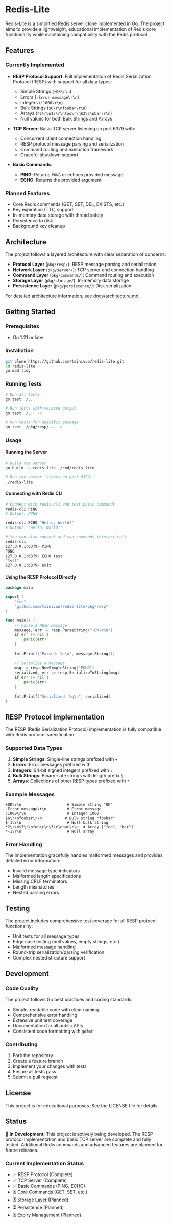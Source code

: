 # Redis-Lite

Redis-Lite is a simplified Redis server clone implemented in Go. The project aims to provide a lightweight, educational implementation of Redis core functionality while maintaining compatibility with the Redis protocol.

## Features

### Currently Implemented

- **RESP Protocol Support**: Full implementation of Redis Serialization Protocol (RESP) with support for all data types:
  - Simple Strings (`+OK\r\n`)
  - Errors (`-Error message\r\n`)
  - Integers (`:1000\r\n`)
  - Bulk Strings (`$6\r\nfoobar\r\n`)
  - Arrays (`*2\r\n$3\r\nfoo\r\n$3\r\nbar\r\n`)
  - Null values for both Bulk Strings and Arrays

- **TCP Server**: Basic TCP server listening on port 6379 with:
  - Concurrent client connection handling
  - RESP protocol message parsing and serialization
  - Command routing and execution framework
  - Graceful shutdown support

- **Basic Commands**:
  - **PING**: Returns `PONG` or echoes provided message
  - **ECHO**: Returns the provided argument

### Planned Features

- Core Redis commands (GET, SET, DEL, EXISTS, etc.)
- Key expiration (TTL) support
- In-memory data storage with thread safety
- Persistence to disk
- Background key cleanup

## Architecture

The project follows a layered architecture with clear separation of concerns:

- **Protocol Layer** (`pkg/resp/`): RESP message parsing and serialization
- **Network Layer** (`pkg/server/`): TCP server and connection handling
- **Command Layer** (`pkg/commands/`): Command routing and execution
- **Storage Layer** (`pkg/storage/`): In-memory data storage
- **Persistence Layer** (`pkg/persistence/`): Disk serialization

For detailed architecture information, see [docs/architecture.md](docs/architecture.md).

## Getting Started

### Prerequisites

- Go 1.21 or later

### Installation

```bash
git clone https://github.com/tsinivuo/redis-lite.git
cd redis-lite
go mod tidy
```

### Running Tests

```bash
# Run all tests
go test ./...

# Run tests with verbose output
go test ./... -v

# Run tests for specific package
go test ./pkg/resp/... -v
```

### Usage

#### Running the Server

```bash
# Build the server
go build -o redis-lite ./cmd/redis-lite

# Run the server (starts on port 6379)
./redis-lite
```

#### Connecting with Redis CLI

```bash
# Connect with redis-cli and test basic commands
redis-cli PING
# Output: PONG

redis-cli ECHO "Hello, World!"
# Output: "Hello, World!"

# You can also connect and run commands interactively
redis-cli
127.0.0.1:6379> PING
PONG
127.0.0.1:6379> ECHO test
"test"
127.0.0.1:6379> exit
```

#### Using the RESP Protocol Directly

```go
package main

import (
    "fmt"
    "github.com/tsinivuo/redis-lite/pkg/resp"
)

func main() {
    // Parse a RESP message
    message, err := resp.ParseString("+OK\r\n")
    if err != nil {
        panic(err)
    }
    
    fmt.Printf("Parsed: %s\n", message.String())
    
    // Serialize a message
    msg := resp.NewSimpleString("PONG")
    serialized, err := resp.SerializeToString(msg)
    if err != nil {
        panic(err)
    }
    
    fmt.Printf("Serialized: %q\n", serialized)
}
```

## RESP Protocol Implementation

The RESP (Redis Serialization Protocol) implementation is fully compatible with Redis protocol specification:

### Supported Data Types

1. **Simple Strings**: Single-line strings prefixed with `+`
2. **Errors**: Error messages prefixed with `-`
3. **Integers**: 64-bit signed integers prefixed with `:`
4. **Bulk Strings**: Binary-safe strings with length prefix `$`
5. **Arrays**: Collections of other RESP types prefixed with `*`

### Example Messages

```
+OK\r\n                    # Simple string "OK"
-Error message\r\n         # Error message
:1000\r\n                  # Integer 1000
$6\r\nfoobar\r\n          # Bulk string "foobar"
$-1\r\n                    # Null bulk string
*2\r\n$3\r\nfoo\r\n$3\r\nbar\r\n  # Array ["foo", "bar"]
*-1\r\n                    # Null array
```

### Error Handling

The implementation gracefully handles malformed messages and provides detailed error information:

- Invalid message type indicators
- Malformed length specifications
- Missing CRLF terminators
- Length mismatches
- Nested parsing errors

## Testing

The project includes comprehensive test coverage for all RESP protocol functionality:

- Unit tests for all message types
- Edge case testing (null values, empty strings, etc.)
- Malformed message handling
- Round-trip serialization/parsing verification
- Complex nested structure support

## Development

### Code Quality

The project follows Go best practices and coding standards:

- Simple, readable code with clear naming
- Comprehensive error handling
- Extensive unit test coverage
- Documentation for all public APIs
- Consistent code formatting with `gofmt`

### Contributing

1. Fork the repository
2. Create a feature branch
3. Implement your changes with tests
4. Ensure all tests pass
5. Submit a pull request

## License

This project is for educational purposes. See the LICENSE file for details.

## Status

🚧 **In Development**: This project is actively being developed. The RESP protocol implementation and basic TCP server are complete and fully tested. Additional Redis commands and advanced features are planned for future releases.

### Current Implementation Status

- ✅ RESP Protocol (Complete)
- ✅ TCP Server (Complete)
- ✅ Basic Commands (PING, ECHO)
- ⏳ Core Commands (GET, SET, etc.)
- ⏳ Storage Layer (Planned)
- ⏳ Persistence (Planned)
- ⏳ Expiry Management (Planned)

